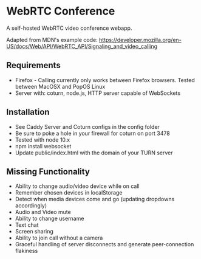 # WebRTC Conference

A self-hosted WebRTC video conference webapp.

Adapted from MDN's example code: https://developer.mozilla.org/en-US/docs/Web/API/WebRTC_API/Signaling_and_video_calling



## Requirements

* Firefox - Calling currently only works between Firefox browsers. Tested between MacOSX and PopOS Linux
* Server with: coturn, node.js, HTTP server capable of WebSockets

## Installation

* See Caddy Server and Coturn configs in the config folder
* Be sure to poke a hole in your firewall for coturn on port 3478
* Tested with node 10.x
* npm install websocket
* Update public/index.html with the domain of your TURN server

## Missing Functionality

* Ability to change audio/video device while on call
* Remember chosen devices in localStorage
* Detect when media devices come and go (updating dropdowns accordingly)
* Audio and Video mute
* Ability to change username
* Text chat
* Screen sharing
* Ability to join call without a camera
* Graceful handling of server disconnects and generate peer-connection flakiness
